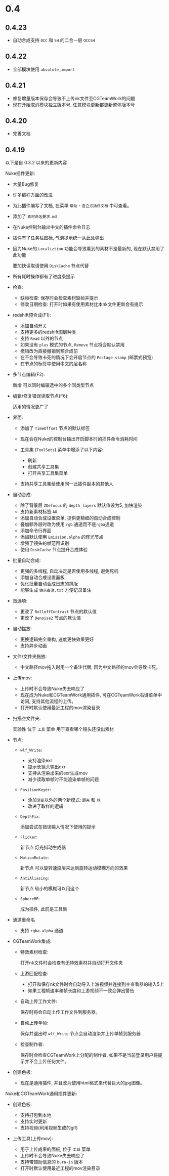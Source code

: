 # 0.4

## 0.4.23

* 自动合成支持 `OCC` 和 `SH` 的二合一层 `OCCSH`

## 0.4.22

* 全部模块使用 `absolute_import`

## 0.4.21

* 修复增量版本保存会导致不上传nk文件至CGTeamWork的问题
* 现在开始取消模块独立版本号, 任意模块更新都更新整体版本号

## 0.4.20

* 完善文档

## 0.4.19

以下是自 0.3.2 以来的更新内容

Nuke插件更新:

* 大量Bug修复

* 许多编程方面的改进

* 为此插件编写了文档, 在菜单 ``帮助`` - ``吾立方插件文档`` 中可查看。

* 添加了 ``素材命名要求.md``

* 在Nuke控制台输出中文的插件命令日志

* 插件有了任务栏图标, 气泡提示统一从此处弹出

* 因为Nuke的 ``Localiztion`` 功能会导致看到的素材不是最新的, 现在默认禁用了此功能

  要加快读取请使用 ``DiskCache`` 节点代替

* 所有耗时操作都有了进度条提示

* 检查:

  * 缺帧检查: 保存时会检查素材缺帧并提示
  * 修改日期检查: 打开时如果有使用素材比本nk文件更新会有提示

* redshift预合成(F1):

  * 添加自动开关
  * 支持更多的redshift图层种类
  * 支持 ``Read`` 以外的节点
  * 如果没有 ``plus`` 模式的节点, ``Remove`` 节点将会默认禁用
  * 撤销改为直接撤销到预合成前
  * 在不会导致卡死的情况下会开启节点的 ``Postage stamp`` (邮票式预览)
  * 在节点的标签中使用中文的层名称

* 多节点编辑(F2):

  新增 可以同时编辑选中的多个同类型节点

* 编辑/修复错误读取节点(F6):

  适用的情况更广了

* 界面:

  * 添加了 ``TimeOffset`` 节点的默认标签
  * 现在会在Nuke的控制台输出开启脚本时的插件命令消耗时间
  * 工具集 (``ToolSets``) 菜单中增添了以下内容:

    * 刷新
    * 创建共享工具集
    * 打开共享工具集菜单
  * 支持共享工具集给使用同一此插件副本的其他人

* 自动合成:

  * 除了背景层 ``ZDefocus`` 的 ``depth layers`` 默认值设为5, 加快渲染
  * 支持新素材标签 ``AO``
  * 添加自动合成设置菜单, 提供更精细的自动合成控制
  * 叠加额外层时改为使用 ``rgb`` 通道而不是``rgba``通道
  * 添加命令行界面
  * 添加默认使用 ``Emission.alpha`` 的辉光节点
  * 增强了镜头的帧范围识别
  * 使用 ``DiskCache`` 节点提升合成体验

* 批量自动合成:

  * 更强的多线程, 自动决定是否使用多线程, 避免死机
  * 添加自动合成设置面板
  * 优化批量自动合成日志的排版
  * 能够生成 ``镜头备注.txt`` 方便记录备注

* 首选项:

  * 更改了 ``RolloffContrast`` 节点的默认值
  * 更改了 ``Denoise2`` 节点的默认值

* 自动摆放:

  * 更换逻辑完全重构, 速度更快效果更好
  * 支持异步动画

* 文件/文件夹拖放:

  * 中文路径mov拖入时用一个备注代替, 因为中文路径的mov会导致卡死。

* 上传mov:

  * 上传时不会导致Nuke失去响应了
  * 现在成为Nuke和CGTeamWork通用插件, 可在CGTeamWork右键菜单中访问, 支持其他流程的上传。
  * 打开时默认使用最近工程的mov渲染目录

* 扫描空文件夹:

  实验性 位于 ``工具`` 菜单 用于查看哪个镜头还没出素材

* 节点:

  * ``wlf_Write``:

    * 支持渲染exr
    * 提示长镜头输出exr
    * 支持从渲染出来的exr生成mov
    * 减少读取单帧时不能渲染单帧的问题

  * ``PositionKeyer``:

    * 添加``渐变``以外的两个新模式: ``距离`` 和 ``球``
    * 改进了取样的逻辑

  * ``DepthFix``:

    添加尝试在错误输入情况下使用的提示

  * ``Flicker``:

    新节点 灯光抖动生成器

  * ``MotionRotate``:

    新节点 可以旋转速度层来达到旋转运动模糊方向的效果

  * ``AntiAliasing``:

    新节点 较小的模糊可以用这个

  * ``SphereMP``:

    成为插件, 此前是工具集

* 通道重命名

  * 支持 ``rgba.alpha`` 通道

* CGTeamWork集成:

  * 特效素材检查:

    打开nk文件时会检查有无特效素材并自动打开文件夹

  * 上游匹配检查:

    * 打开和保存nk文件时会自动导入上游视频并连接到主查看器的输入5上
    * 如果工程帧速率和帧长度和上游视频不一致会弹出警告

  * 自动上传工作文件:

    保存时将会自动上传工作文件到服务器。

  * 自动上传单帧:

    保存并退出时 ``wlf_Write`` 节点会自动渲染并上传单帧到服务器

  * 检查制作者:

    保存时会检查CGTeamWork上分配的制作者, 如果不是当前登录用户将提示并不会上传任何文件。

* 创建色板:

  * 现在是通用插件, 并且改为使用html格式来代替巨大的jpg图像。

Nuke和CGTeamWork通用插件更新:

* 创建色板:

  * 支持打包到本地
  * 支持实时更新
  * 支持视频(利用视频生成的gif)

* 上传工具(上传mov):

  * 用于上传成果的面板, 位于 ``工具`` 菜单
  * 上传时不会导致Nuke失去响应了
  * 支持带辅助信息的 ``burn-in`` 版本
  * 打开时默认使用最近工程的mov渲染目录